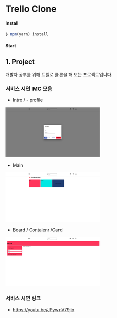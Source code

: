 # Trello Clone

#### Install

```js
$ npm(yarn) install
```

#### Start

## 1. Project

개발자 공부를 위해 트렐로 클론을 해 보는 프로젝트입니다.

### 서비스 시연 IMG 모음

- Intro / - profile
<div>
<img width="300" src="./img/edit user.png" />

</div>

- Main

<div>
<img width="300" src="./img/main.png" />

</div>

- Board / Contaienr /Card

<div>
<img width="300" src="./img/Board1.png" />

</div>

### 서비스 시연 링크

- https://youtu.be/JPywnV79jio
